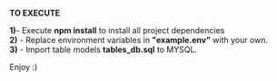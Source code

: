 **TO EXECUTE**

**1)**- Execute **npm install** to install all project dependencies  
**2)** - Replace environment variables in **"example.env"** with your own.  
**3)** - Import table models **tables_db.sql** to MYSQL.  


Enjoy :)
